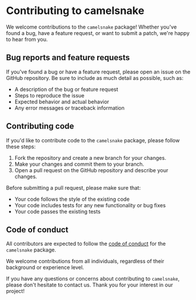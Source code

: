 # Contributing to camelsnake

We welcome contributions to the `camelsnake` package! Whether you've found a bug, have a feature request, or want to submit a patch, we're happy to hear from you.

## Bug reports and feature requests

If you've found a bug or have a feature request, please open an issue on the GitHub repository. Be sure to include as much detail as possible, such as:

- A description of the bug or feature request
- Steps to reproduce the issue
- Expected behavior and actual behavior
- Any error messages or traceback information

## Contributing code

If you'd like to contribute code to the `camelsnake` package, please follow these steps:

1. Fork the repository and create a new branch for your changes.
2. Make your changes and commit them to your branch.
3. Open a pull request on the GitHub repository and describe your changes.

Before submitting a pull request, please make sure that:

- Your code follows the style of the existing code
- Your code includes tests for any new functionality or bug fixes
- Your code passes the existing tests

## Code of conduct

All contributors are expected to follow the [code of conduct](CODE_OF_CONDUCT.md) for the `camelsnake` package.

We welcome contributions from all individuals, regardless of their background or experience level.

If you have any questions or concerns about contributing to `camelsnake`, please don't hesitate to contact us. Thank you for your interest in our project!
